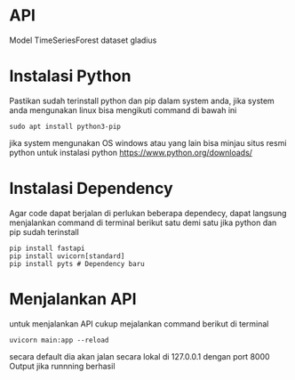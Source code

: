 # API
Model TimeSeriesForest dataset gladius


# Instalasi Python

Pastikan sudah terinstall python dan pip dalam system anda, jika system anda mengunakan linux
bisa mengikuti command di bawah ini

`
sudo apt install python3-pip
`

jika system mengunakan OS windows atau yang lain bisa minjau situs resmi python untuk instalasi python
https://www.python.org/downloads/

# Instalasi Dependency 
Agar code dapat berjalan di perlukan beberapa dependecy, dapat langsung menjalankan command di terminal 
berikut satu demi satu jika python dan pip sudah terinstall

```
pip install fastapi
pip install uvicorn[standard]
pip install pyts # Dependency baru
```

# Menjalankan API
untuk menjalankan API cukup mejalankan command berikut di terminal
```
uvicorn main:app --reload
```

secara default dia akan jalan secara lokal di 127.0.0.1 dengan port 8000 
Output jika runnning berhasil

